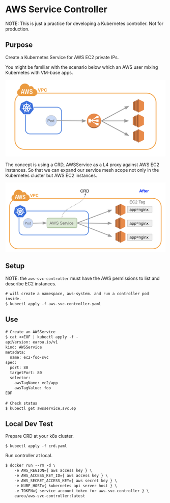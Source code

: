 # AWS Service Controller

NOTE: This is just a practice for developing a Kubernetes controller. Not for production.

## Purpose

Create a Kubernetes Service for AWS EC2 private IPs. 

You might be familiar with the scenario below which an AWS user mixing Kubernetes with VM-base apps.

![User Scenario](docs/user-scenario.png)

The concept is using a CRD, AWSService as a L4 proxy against AWS EC2 instances. 
So that we can expand our service mesh scope not only in the Kubernetes cluster but AWS EC2 instances.

![Expected Design](docs/expected-design.png)

## Setup

NOTE: the `aws-svc-controller` must have the AWS permissions to list and describe EC2 instances.

```shell
# will create a namespace, aws-system. and run a controller pod inside.
$ kubectl apply -f aws-svc-controller.yaml
```

## Use

```shell
# Create an AWSService
$ cat <<EOF | kubectl apply -f -
apiVersion: earou.io/v1
kind: AWSService
metadata:
  name: ec2-foo-svc
spec:
  port: 80
  targetPort: 80
  selector:
    awsTagName: ec2/app
    awsTagValue: foo
EOF

# Check status
$ kubectl get awsservice,svc,ep
```

## Local Dev Test

Prepare CRD at your k8s cluster.
```shell
$ kubectl apply -f crd.yaml
```

Run controller at local.
```shell
$ docker run --rm -d \
    -e AWS_REGION={ aws access key } \
    -e AWS_ACCESS_KEY_ID={ aws access key } \
    -e AWS_SECRET_ACCESS_KEY={ aws secret key } \
    -e KUBE_HOST={ kubernetes api server host } \
    -e TOKEN={ service account token for aws-svc-controller } \
    earou/aws-svc-controller:latest
```
